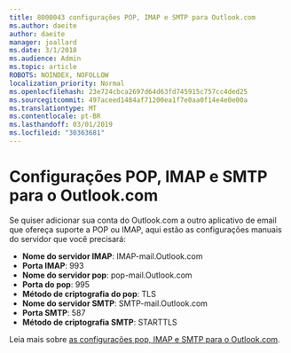 ```yaml
---
title: 8000043 configurações POP, IMAP e SMTP para Outlook.com
ms.author: daeite
author: daeite
manager: joallard
ms.date: 3/1/2018
ms.audience: Admin
ms.topic: article
ROBOTS: NOINDEX, NOFOLLOW
localization_priority: Normal
ms.openlocfilehash: 23e724cbca2697d64d63fd745915c757cc4ded25
ms.sourcegitcommit: 497aceed1484af71200ea1f7e0aa0f14e4e0e00a
ms.translationtype: MT
ms.contentlocale: pt-BR
ms.lasthandoff: 03/01/2019
ms.locfileid: "30363681"
---
```

# <a name="pop-imap-and-smtp-settings-for-outlookcom"></a>Configurações POP, IMAP e SMTP para o Outlook.com

Se quiser adicionar sua conta do Outlook.com a outro aplicativo de email que ofereça suporte a POP ou IMAP, aqui estão as configurações manuais do servidor que você precisará:

- **Nome do servidor IMAP**: IMAP-mail.Outlook.com
- **Porta IMAP**: 993
- **Nome do servidor pop**: pop-mail.Outlook.com
- **Porta do pop**: 995
- **Método de criptografia do pop**: TLS
- **Nome do servidor SMTP**: SMTP-mail.Outlook.com
- **Porta SMTP**: 587
- **Método de criptografia SMTP**: STARTTLS

Leia mais sobre [as configurações pop, IMAP e SMTP para o Outlook.com](https://go.microsoft.com/fwlink/p/?linkid=2001402&clcid=0x409).